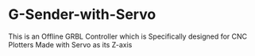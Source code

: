 # G-Sender-with-Servo
This is an Offline GRBL Controller which is Specifically designed for CNC Plotters Made with Servo as its Z-axis
